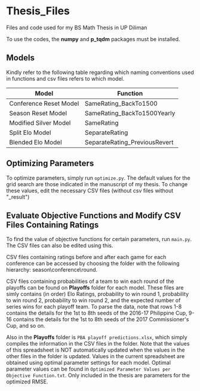 # Thesis_Files
Files and code used for my BS Math Thesis in UP Diliman

To use the codes, the **numpy** and **p_tqdm** packages must be installed.

## Models

Kindly refer to the following table regarding which naming conventions used in functions and csv files refers to which model.

| Model                   | Function                       |
|-------------------------|--------------------------------|
| Conference Reset Model  | SameRating_BackTo1500          |
| Season Reset Model      | SameRating_BackTo1500Yearly    |
| Modified Silver Model   | SameRating                     |
| Split Elo Model         | SeparateRating                 |
| Blended Elo Model       | SeparateRating_PreviousRevert  |

## Optimizing Parameters

To optimize parameters, simply run `optimize.py`. The default values for the grid search are those indicated in the manuscript of my thesis. To change these values, edit the necessary CSV files (without csv files without "_result")

## Evaluate Objective Functions and Modify CSV Files Containing Ratings

To find the value of objective functions for certain parameters, run `main.py`. The CSV files can also be edited using this.

CSV files containing ratings before and after each game for each conference can be accessed by choosing the folder with the following hierarchy: season\conference\round.

CSV files containing probabilities of a team to win each round of the playoffs can be found on **Playoffs** folder for each model. These files are simly contains (in order) Elo Ratings, probability to win round 1, probability to win round 2, probability to win round 2, and the expected number of series wins for each playoff team. To parse the data, note that rows 1-8 contains the details for the 1st to 8th seeds of the 2016-17 Philippine Cup, 9-16 contains the details for the 1st to 8th seeds of the 2017 Commissioner's Cup, and so on.

Also in the **Playoffs** folder is `PBA playoff predictions.xlsx`, which simply compiles the information in the CSV files in the folder. Note that the values of this spreadsheet is NOT automatically updated when the values in the other files in the folder is updated. Values in the current spreadsheet are obtained using optimal parameter settings for each model. Optimal parameter values can be found in ``Optimized Parameter Values per Objective Function.txt``. Only included in the thesis are parameters for the optimized RMSE.
